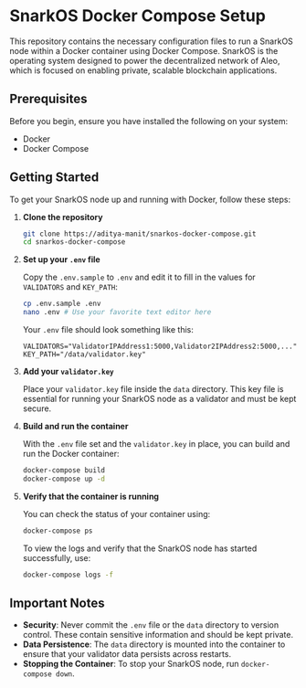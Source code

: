 # SnarkOS Docker Compose Setup

This repository contains the necessary configuration files to run a SnarkOS node within a Docker container using Docker Compose. SnarkOS is the operating system designed to power the decentralized network of Aleo, which is focused on enabling private, scalable blockchain applications.

## Prerequisites

Before you begin, ensure you have installed the following on your system:

- Docker
- Docker Compose

## Getting Started

To get your SnarkOS node up and running with Docker, follow these steps:

1. **Clone the repository**

    ```sh
    git clone https://aditya-manit/snarkos-docker-compose.git
    cd snarkos-docker-compose
    ```

2. **Set up your `.env` file**

   Copy the `.env.sample` to `.env` and edit it to fill in the values for `VALIDATORS` and `KEY_PATH`:

    ```sh
    cp .env.sample .env
    nano .env # Use your favorite text editor here
    ```

   Your `.env` file should look something like this:

    ```
    VALIDATORS="ValidatorIPAddress1:5000,Validator2IPAddress2:5000,..."
    KEY_PATH="/data/validator.key"
    ```

3. **Add your `validator.key`**

   Place your `validator.key` file inside the `data` directory. This key file is essential for running your SnarkOS node as a validator and must be kept secure.

4. **Build and run the container**

   With the `.env` file set and the `validator.key` in place, you can build and run the Docker container:

    ```sh
    docker-compose build
    docker-compose up -d
    ```

5. **Verify that the container is running**

   You can check the status of your container using:

    ```sh
    docker-compose ps
    ```

   To view the logs and verify that the SnarkOS node has started successfully, use:

    ```sh
    docker-compose logs -f
    ```

## Important Notes

- **Security**: Never commit the `.env` file or the `data` directory to version control. These contain sensitive information and should be kept private.
- **Data Persistence**: The `data` directory is mounted into the container to ensure that your validator data persists across restarts.
- **Stopping the Container**: To stop your SnarkOS node, run `docker-compose down`.